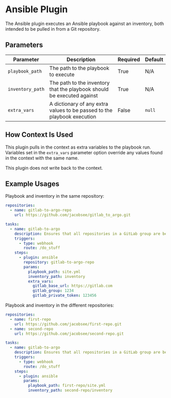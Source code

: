 # Ansible Plugin

The Ansible plugin executes an Ansible playbook against an inventory, both intended to be pulled in from a Git repository.

## Parameters

| Parameter | Description | Required | Default |
|---|---|---|---|
| `playbook_path` | The path to the playbook to execute | True | N/A |
| `inventory_path` | The path to the inventory that the playbook should be executed against | True | N/A |
| `extra_vars` | A dictionary of any extra values to be passed to the playbook execution | False | `null` |

## How Context Is Used

This plugin pulls in the context as extra variables to the playbook run. Variables set in the `extra_vars` parameter option override any values found in the context with the same name.

This plugin does not write back to the context.

## Example Usages

Playbook and inventory in the same repository:

```yaml
repositories:
  - name: gitlab-to-argo-repo
    url: https://github.com/jacobsee/gitlab_to_argo.git

tasks:
  - name: gitlab-to-argo
    description: Ensures that all repositories in a GitLab group are being watched by an Argo CD instance
    triggers:
      - type: webhook
        route: /do_stuff
    steps:
      - plugin: ansible
        repository: gitlab-to-argo-repo
        params:
          playbook_path: site.yml
          inventory_path: inventory
          extra_vars:
            gitlab_base_url: https://gitlab.com
            gitlab_group: 1234
            gitlab_private_token: 123456
```

Playbook and inventory in the different repositories:

```yaml
repositories:
  - name: first-repo
    url: https://github.com/jacobsee/first-repo.git
  - name: second-repo
    url: https://github.com/jacobsee/second-repo.git

tasks:
  - name: gitlab-to-argo
    description: Ensures that all repositories in a GitLab group are being watched by an Argo CD instance
    triggers:
      - type: webhook
        route: /do_stuff
    steps:
      - plugin: ansible
        params:
          playbook_path: first-repo/site.yml
          inventory_path: second-repo/inventory
```
